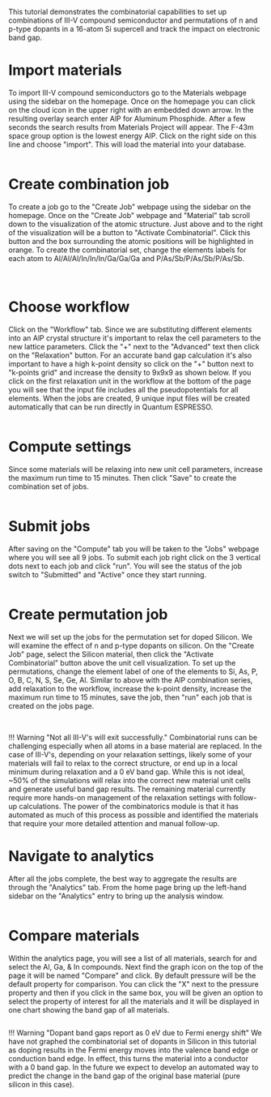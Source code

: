 <!-- TODO by MH -->

This tutorial demonstrates the combinatorial capabilities to set up combinations of III-V compound semiconductor and permutations of n and p-type dopants in a 16-atom Si supercell and track the impact on electronic band gap.

# Import materials

To import III-V compound semiconductors go to the Materials webpage using the sidebar on the homepage.  Once on the homepage you can click on the cloud icon in the upper right with an embedded down arrow.  In the resulting overlay search enter AlP for Aluminum Phosphide.  After a few seconds the search results from Materials Project will appear.  The F-43m space group option is the lowest energy AlP.  Click on the right side on this line and choose "import".  This will load the material into your database.

<img data-gifffer="/images/ImportAlP.gif" />

# Create combination job

To create a job go to the "Create Job" webpage using the sidebar on the homepage.  Once on the "Create Job" webpage and "Material" tab scroll down to the visualization of the atomic structure.  Just above and to the right of the visualization will be a button to "Activate Combinatorial".  Click this button and the box surrounding the atomic positions will be highlighted in orange.  To create the combinatorial set, change the elements labels for each atom to Al/Al/Al/In/In/In/Ga/Ga/Ga and P/As/Sb/P/As/Sb/P/As/Sb.

<img data-gifffer="/images/CreateAlP.gif" />
<img data-gifffer="/images/CreateAlP2.gif" />

# Choose workflow

Click on the "Workflow" tab.  Since we are substituting different elements into an AlP crystal structure it's important to relax the cell parameters to the new lattice parameters.  Click the "+" next to the "Advanced" text then click on the "Relaxation" button.  For an accurate band gap calculation it's also important to have a high k-point density so click on the "+" button next to "k-points grid" and increase the density to 9x9x9 as shown below.  If you click on the first relaxation unit in the workflow at the bottom of the page you will see that the input file includes all the pseudopotentials for all elements.  When the jobs are created, 9 unique input files will be created automatically that can be run directly in Quantum ESPRESSO.

<img data-gifffer="/images/WorkflowAlP.gif" />


# Compute settings

Since some materials will be relaxing into new unit cell parameters, increase the maximum run time to 15 minutes.  Then click "Save" to create the combination set of jobs.

<img data-gifffer="/images/ComputeAlP.gif" />

# Submit jobs

After saving on the "Compute" tab you will be taken to the "Jobs" webpage where you will see all 9 jobs.  To submit each job right click on the 3 vertical dots next to each job and click "run".  You will see the status of the job switch to "Submitted" and "Active" once they start running.

<img data-gifffer="/images/SubmitAlP.gif" />

# Create permutation job

Next we will set up the jobs for the permutation set for doped Silicon.  We will examine the effect of n and p-type dopants on silicon.  On the "Create Job" page, select the Silicon material, then click the "Activate Combinatorial" button above the unit cell visualization.  To set up the permutations, change the element label of one of the elements to Si, As, P, O, B, C, N, S, Se, Ge, Al. Similar to above with the AlP combination series, add relaxation to the workflow, increase the k-point density, increase the maximum run time to 15 minutes, save the job, then "run" each job that is created on the jobs page.

<img data-gifffer="/images/CreateSiDopant.gif" />
<img data-gifffer="/images/CreateSiDopant2.gif" />

!!! Warning "Not all III-V's will exit successfully."
    Combinatorial runs can be challenging especially when all atoms in a base material are replaced.  In the case of III-V's, depending on your relaxation settings, likely some of your materials will fail to relax to the correct structure, or end up in a local minimum during relaxation and a 0 eV band gap.  While this is not ideal, ~50% of the simulations will relax into the correct new material unit cells and generate useful band gap results.  The remaining material currently require more hands-on management of the relaxation settings with follow-up calculations.  The power of the combinatorics module is that it has automated as much of this process as possible and identified the materials that require your more detailed attention and manual follow-up.

# Navigate to analytics

After all the jobs complete, the best way to aggregate the results are through the "Analytics" tab.  From the home page bring up the left-hand sidebar on the "Analytics" entry to bring up the analysis window.

<img data-gifffer="/images/Analytics.gif" />

# Compare materials

Within the analytics page, you will see a list of all materials, search for and select the Al, Ga, & In compounds.  Next find the graph icon on the top of the page it will be named "Compare" and click.  By default pressure will be the default property for comparison.  You can click the "X" next to the pressure property and then if you click in the same box, you will be given an option to select the property of interest for all the materials and it will be displayed in one chart showing the band gap of all materials.

<img data-gifffer="/images/CombinatorialBandGap.gif" />

!!! Warning "Dopant band gaps report as 0 eV due to Fermi energy shift"
    We have not graphed the combinatorial set of dopants in Silicon in this tutorial as doping results in the Fermi energy moves into the valence band edge or conduction band edge. In effect, this turns the material into a conductor with a 0 band gap. In the future we expect to develop an automated way to predict the change in the band gap of the original base material (pure silicon in this case).
